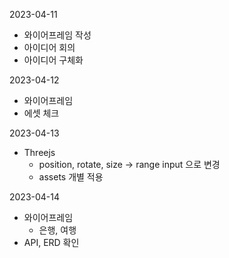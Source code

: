 2023-04-11

- 와이어프레임 작성
- 아이디어 회의
- 아이디어 구체화



2023-04-12

- 와이어프레임
- 에셋 체크



2023-04-13

- Threejs
  - position, rotate, size → range input 으로 변경
  - assets 개별 적용



2023-04-14

- 와이어프레임
  - 은행, 여행
- API, ERD 확인 